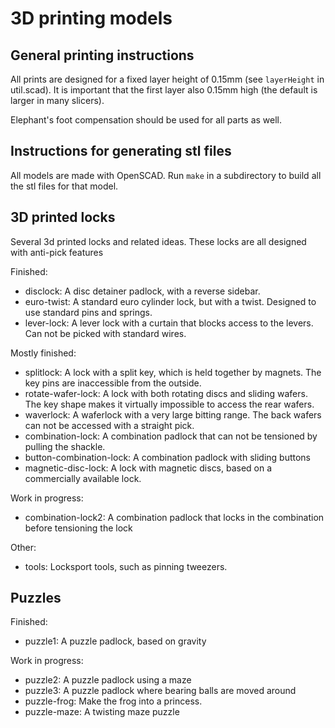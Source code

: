 # 3D printing models

## General printing instructions

All prints are designed for a fixed layer height of 0.15mm (see `layerHeight` in util.scad). It is important that the first layer also 0.15mm high (the default is larger in many slicers).

Elephant's foot compensation should be used for all parts as well.


## Instructions for generating stl files

All models are made with OpenSCAD. Run `make` in a subdirectory to build all the stl files for that model.


## 3D printed locks

Several 3d printed locks and related ideas.
These locks are all designed with anti-pick features

Finished:

* disclock: A disc detainer padlock, with a reverse sidebar.
* euro-twist: A standard euro cylinder lock, but with a twist. Designed to use standard pins and springs.
* lever-lock: A lever lock with a curtain that blocks access to the levers. Can not be picked with standard wires.

Mostly finished:

* splitlock: A lock with a split key, which is held together by magnets. The key pins are inaccessible from the outside.
* rotate-wafer-lock: A lock with both rotating discs and sliding wafers. The key shape makes it virtually impossible to access the rear wafers.
* waverlock: A waferlock with a very large bitting range. The back wafers can not be accessed with a straight pick.
* combination-lock: A combination padlock that can not be tensioned by pulling the shackle.
* button-combination-lock: A combination padlock with sliding buttons
* magnetic-disc-lock: A lock with magnetic discs, based on a commercially available lock.

Work in progress:

* combination-lock2: A combination padlock that locks in the combination before tensioning the lock

Other:

* tools: Locksport tools, such as pinning tweezers.


## Puzzles

Finished:

* puzzle1: A puzzle padlock, based on gravity

Work in progress:

* puzzle2: A puzzle padlock using a maze
* puzzle3: A puzzle padlock where bearing balls are moved around
* puzzle-frog: Make the frog into a princess. 
* puzzle-maze: A twisting maze puzzle

